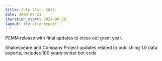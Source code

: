 ```yaml
---
title: July 21st, 2020
date: 2020-07-21
iteration_start: 2020-06-29
layout: iterationreport
---
```



PEMM release with final updates to close out grant year.

Shakespeare and Company Project updates related to publishing 1.0 data exports; includes 100 years twitter bot code




